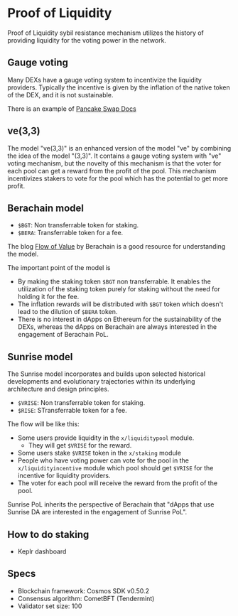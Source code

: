 # Proof of Liquidity

Proof of Liquidity sybil resistance mechanism utilizes the history of providing liquidity for the voting power in the network.

## Gauge voting

Many DEXs have a gauge voting system to incentivize the liquidity providers. Typically the incentive is given by the inflation of the native token of the DEX, and it is not sustainable.

There is an example of [Pancake Swap Docs](https://docs.pancakeswap.finance/products/vecake/gauges-voting)

## ve(3,3)

The model "ve(3,3)" is an enhanced version of the model "ve" by combining the idea of the model "(3,3)". It contains a gauge voting system with "ve" voting mechanism, but the novelty of this mechanism is that the voter for each pool can get a reward from the profit of the pool. This mechanism incentivizes stakers to vote for the pool which has the potential to get more profit.

## Berachain model

* `$BGT`: Non transferrable token for staking.
* `$BERA`: Transferrable token for a fee.

The blog [Flow of Value](https://blog.berachain.com/blog/flow-of-value-examining-the-differences-between-pos-and-pol-a-case-for-a-new-paradigm-in-sustainable-incentive-alignment-at-the-protocol-layer) by Berachain is a good resource for understanding the model.

The important point of the model is

* By making the staking token `$BGT` non transferrable. It enables the utilization of the staking token purely for staking without the need for holding it for the fee.
* The inflation rewards will be distributed with `$BGT` token which doesn't lead to the dilution of `$BERA` token.
* There is no interest in dApps on Ethereum for the sustainability of the DEXs, whereas the dApps on Berachain are always interested in the engagement of Berachain PoL.

## Sunrise model

The Sunrise model incorporates and builds upon selected historical developments and evolutionary trajectories within its underlying architecture and design principles.

* `$VRISE`: Non transferrable token for staking.
* `$RISE`: STransferrable token for a fee.

The flow will be like this:

* Some users provide liquidity in the `x/liquiditypool` module.
  * They will get `$VRISE` for the reward.
* Some users stake `$VRISE` token in the `x/staking` module
* People who have voting power can vote for the pool in the `x/liquidityincentive` module which pool should get `$VRISE` for the incentive for liquidity providers.
* The voter for each pool will receive the reward from the profit of the pool.

Sunrise PoL inherits the perspective of Berachain that "dApps that use Sunrise DA are interested in the engagement of Sunrise PoL".

## How to do staking

* Keplr dashboard

## Specs

* Blockchain framework: Cosmos SDK v0.50.2
* Consensus algorithm: CometBFT (Tendermint)
* Validator set size: 100
